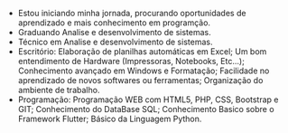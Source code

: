
- Estou iniciando minha jornada, procurando oportunidades de aprendizado e mais conhecimento em programção.  
- Graduando Analise e desenvolvimento de sistemas.  
- Técnico em Analise e desenvolvimento de sistemas.  
- Escritório: Elaboração de planilhas automáticas em Excel; Um bom entendimento de Hardware (Impressoras, Notebooks, Etc...); Conhecimento avançado em Windows e Formatação; Facilidade no aprendizado de novos softwares ou ferramentas; Organização do ambiente de trabalho.  
- Programação: Programação WEB com HTML5, PHP, CSS, Bootstrap e GIT; Conhecimento do DataBase SQL; Conhecimento Basico sobre o Framework Flutter; Básico da Linguagem Python.

